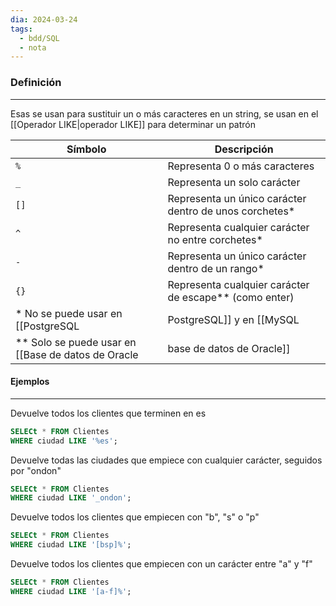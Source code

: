 ```yaml
---
dia: 2024-03-24
tags:
  - bdd/SQL
  - nota
---
```

### Definición
---
Esas se usan para sustituir un o más caracteres en un string, se usan en el [[Operador LIKE|operador LIKE]] para determinar un patrón

| Símbolo | Descripción                                            |
| ------- | ------------------------------------------------------ |
| `%`     | Representa 0 o más caracteres                          |
| `_`     | Representa un solo carácter                            |
| `[]`    | Representa un único carácter dentro de unos corchetes* |
| `^`     | Representa cualquier carácter no entre corchetes*      |
| `-`     | Representa un único carácter dentro de un rango*       |
| `{}`    | Representa cualquier carácter de escape** (como enter) |
\* No se puede usar en [[PostgreSQL|PostgreSQL]] y en [[MySQL|MySQL]]
\*\* Solo se puede usar en [[Base de datos de Oracle|base de datos de Oracle]]

#### Ejemplos
---
Devuelve todos los clientes que terminen en es
```SQL
SELECt * FROM Clientes
WHERE ciudad LIKE '%es';
```

Devuelve todas las ciudades que empiece con cualquier carácter, seguidos por "ondon"
```SQL
SELECt * FROM Clientes
WHERE ciudad LIKE '_ondon';
```

Devuelve todos los clientes que empiecen con "b", "s" o "p"
```SQL
SELECt * FROM Clientes
WHERE ciudad LIKE '[bsp]%';
```

Devuelve todos los clientes que empiecen con un carácter entre "a" y "f"
```SQL
SELECt * FROM Clientes
WHERE ciudad LIKE '[a-f]%';
```

